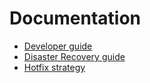 # Documentation

- [Developer guide](./developer-guide.md)
- [Disaster Recovery guide](./disasterRecovery.md)
- [Hotfix strategy](./hotfix-strategy.md)
